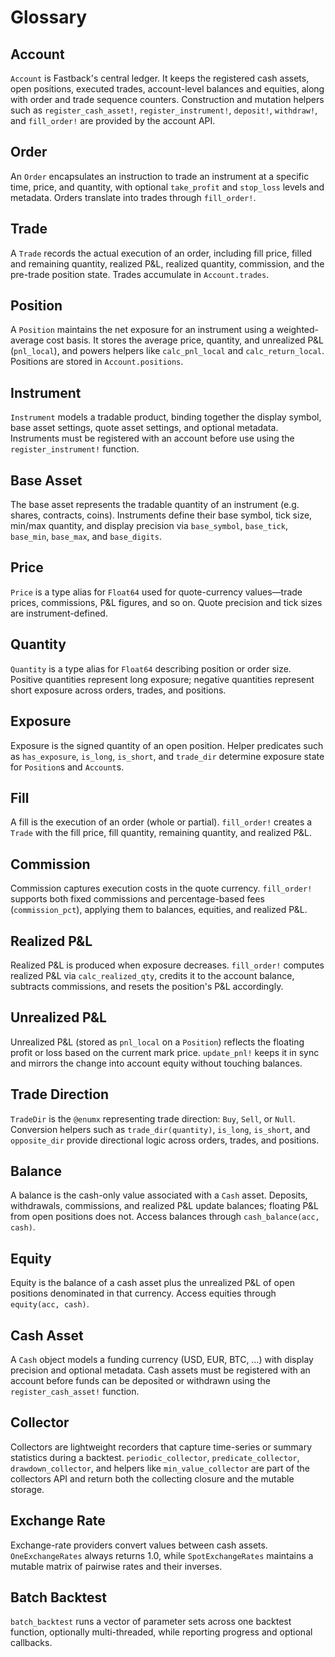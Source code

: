 # Glossary

## Account

`Account` is Fastback's central ledger. It keeps the registered cash assets, open positions, executed trades, account-level balances and equities, along with order and trade sequence counters. Construction and mutation helpers such as `register_cash_asset!`, `register_instrument!`, `deposit!`, `withdraw!`, and `fill_order!` are provided by the account API.

## Order

An `Order` encapsulates an instruction to trade an instrument at a specific time, price, and quantity, with optional `take_profit` and `stop_loss` levels and metadata. Orders translate into trades through `fill_order!`.

## Trade

A `Trade` records the actual execution of an order, including fill price, filled and remaining quantity, realized P&L, realized quantity, commission, and the pre-trade position state. Trades accumulate in `Account.trades`.

## Position

A `Position` maintains the net exposure for an instrument using a weighted-average cost basis. It stores the average price, quantity, and unrealized P&L (`pnl_local`), and powers helpers like `calc_pnl_local` and `calc_return_local`. Positions are stored in `Account.positions`.

## Instrument

`Instrument` models a tradable product, binding together the display symbol, base asset settings, quote asset settings, and optional metadata. Instruments must be registered with an account before use using the `register_instrument!` function.

## Base Asset

The base asset represents the tradable quantity of an instrument (e.g. shares, contracts, coins). Instruments define their base symbol, tick size, min/max quantity, and display precision via `base_symbol`, `base_tick`, `base_min`, `base_max`, and `base_digits`.

## Price

`Price` is a type alias for `Float64` used for quote-currency values—trade prices, commissions, P&L figures, and so on. Quote precision and tick sizes are instrument-defined.

## Quantity

`Quantity` is a type alias for `Float64` describing position or order size. Positive quantities represent long exposure; negative quantities represent short exposure across orders, trades, and positions.

## Exposure

Exposure is the signed quantity of an open position. Helper predicates such as `has_exposure`, `is_long`, `is_short`, and `trade_dir` determine exposure state for `Position`s and `Account`s.

## Fill

A fill is the execution of an order (whole or partial). `fill_order!` creates a `Trade` with the fill price, fill quantity, remaining quantity, and realized P&L.

## Commission

Commission captures execution costs in the quote currency. `fill_order!` supports both fixed commissions and percentage-based fees (`commission_pct`), applying them to balances, equities, and realized P&L.

## Realized P&L

Realized P&L is produced when exposure decreases. `fill_order!` computes realized P&L via `calc_realized_qty`, credits it to the account balance, subtracts commissions, and resets the position's P&L accordingly.

## Unrealized P&L

Unrealized P&L (stored as `pnl_local` on a `Position`) reflects the floating profit or loss based on the current mark price. `update_pnl!` keeps it in sync and mirrors the change into account equity without touching balances.

## Trade Direction

`TradeDir` is the `@enumx` representing trade direction: `Buy`, `Sell`, or `Null`. Conversion helpers such as `trade_dir(quantity)`, `is_long`, `is_short`, and `opposite_dir` provide directional logic across orders, trades, and positions.

## Balance

A balance is the cash-only value associated with a `Cash` asset. Deposits, withdrawals, commissions, and realized P&L update balances; floating P&L from open positions does not. Access balances through `cash_balance(acc, cash)`.

## Equity

Equity is the balance of a cash asset plus the unrealized P&L of open positions denominated in that currency. Access equities through `equity(acc, cash)`.

## Cash Asset

A `Cash` object models a funding currency (USD, EUR, BTC, …) with display precision and optional metadata. Cash assets must be registered with an account before funds can be deposited or withdrawn using the `register_cash_asset!` function.

## Collector

Collectors are lightweight recorders that capture time-series or summary statistics during a backtest. `periodic_collector`, `predicate_collector`, `drawdown_collector`, and helpers like `min_value_collector` are part of the collectors API and return both the collecting closure and the mutable storage.

## Exchange Rate

Exchange-rate providers convert values between cash assets. `OneExchangeRates` always returns 1.0, while `SpotExchangeRates` maintains a mutable matrix of pairwise rates and their inverses.

## Batch Backtest

`batch_backtest` runs a vector of parameter sets across one backtest function, optionally multi-threaded, while reporting progress and optional callbacks.
